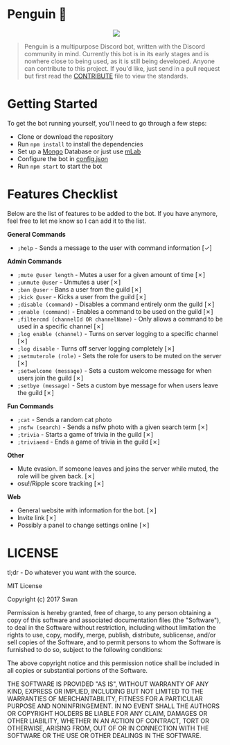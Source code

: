 # Penguin 🐧
<p align="center">
<img src="https://juicy.eggplants.org/kfhv0y.jpg" width:150px height:150px>
</p>

> Penguin is a multipurpose Discord bot, written with the Discord community in mind. Currently this bot is in its early stages and is nowhere close to being used, as it is still being developed. Anyone can contribute to this project. If you'd like, just send in a pull request but first read the [CONTRIBUTE](https://github.com/Swan/Penguin/blob/master/CONTRIBUTE.md) file to view the standards.

# Getting Started
To get the bot running yourself, you'll need to go through a few steps:
* Clone or download the repository
* Run `npm install` to install the dependencies
* Set up a [Mongo](https://www.mongodb.com/) Database or just use [mLab](https://mlab.com/)
* Configure the bot in [config.json](https://github.com/Swan/Penguin/blob/master/config/config.example.json)
* Run `npm start` to start the bot

# Features Checklist
Below are the list of features to be added to the bot. If you have anymore, feel free to let me know so I can add it to the list.

**General Commands**
* `;help` - Sends a message to the user with command information [✓]

**Admin Commands**
* `;mute @user length` - Mutes a user for a given amount of time [✗]
* `;unmute @user` - Unmutes a user [✗]
* `;ban @user` - Bans a user from the guild [✗]
* `;kick @user` - Kicks a user from the guild [✗]
* `;disable (command)` - Disables a command entirely onm the guild [✗]
* `;enable (command)` - Enables a command to be used on the guild [✗]
* `;filtercmd (channelId OR channelName)` - Only allows a command to be used in a specific channel [✗] 
* `;log enable (channel)` - Turns on server logging to a specific channel [✗]
* `;log disable` - Turns off server logging completely [✗]
* `;setmuterole (role)` - Sets the role for users to be muted on the server [✗]
* `;setwelcome (message)` - Sets a custom welcome message for when users join the guild [✗]
* `;setbye (message)` - Sets a custom bye message for when users leave the guild [✗]

**Fun Commands**
* `;cat` - Sends a random cat photo
* `;nsfw (search)` - Sends a nsfw photo with a given search term [✗]
* `;trivia` - Starts a game of trivia in the guild [✗]
* `;triviaend` - Ends a game of trivia in the guild [✗]

**Other**
* Mute evasion. If someone leaves and joins the server while muted, the role will be given back. [✗]
* osu!/Ripple score tracking [✗]

**Web**
* General website with information for the bot. [✗]
* Invite link [✗]
* Possibly a panel to change settings online [✗]

# LICENSE 

tl;dr - Do whatever you want with the source.

MIT License

Copyright (c) 2017 Swan

Permission is hereby granted, free of charge, to any person obtaining a copy
of this software and associated documentation files (the "Software"), to deal
in the Software without restriction, including without limitation the rights
to use, copy, modify, merge, publish, distribute, sublicense, and/or sell
copies of the Software, and to permit persons to whom the Software is
furnished to do so, subject to the following conditions:

The above copyright notice and this permission notice shall be included in all
copies or substantial portions of the Software.

THE SOFTWARE IS PROVIDED "AS IS", WITHOUT WARRANTY OF ANY KIND, EXPRESS OR
IMPLIED, INCLUDING BUT NOT LIMITED TO THE WARRANTIES OF MERCHANTABILITY,
FITNESS FOR A PARTICULAR PURPOSE AND NONINFRINGEMENT. IN NO EVENT SHALL THE
AUTHORS OR COPYRIGHT HOLDERS BE LIABLE FOR ANY CLAIM, DAMAGES OR OTHER
LIABILITY, WHETHER IN AN ACTION OF CONTRACT, TORT OR OTHERWISE, ARISING FROM,
OUT OF OR IN CONNECTION WITH THE SOFTWARE OR THE USE OR OTHER DEALINGS IN THE
SOFTWARE.

